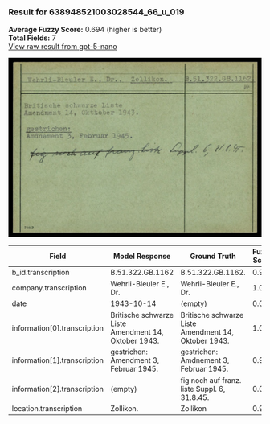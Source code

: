 ### Result for 638948521003028544_66_u_019
**Average Fuzzy Score:** 0.694 (higher is better)<br>
**Total Fields:** 7<br>
[View raw result from gpt-5-nano](https://github.com/RISE-UNIBAS/humanities_data_benchmark/blob/main/results/2025-10-24/T0311/request_T0311_638948521003028544_66_u_019.json)

<img src="https://github.com/RISE-UNIBAS/humanities_data_benchmark/blob/main/benchmarks/blacklist/images/638948521003028544_66_u_019.jpg?raw=true" alt="638948521003028544_66_u_019" width="600px">

| Field | Model Response | Ground Truth | Fuzzy Score | Match |
|-------|----------------|--------------|-------------|-------|
| b_id.transcription | B.51.322.GB.1162 | B.51.322.GB.1162. | 0.970 | ✅ |
| company.transcription | Wehrli-Bleuler E., Dr. | Wehrli-Bleuler E., Dr. | 1.000 | ✅ |
| date | 1943-10-14 | (empty) | 0.000 | ❌ |
| information[0].transcription | Britische schwarze Liste<br>Amendment 14, Oktober 1943. | Britische schwarze Liste<br>Amendment 14, Oktober 1943. | 1.000 | ✅ |
| information[1].transcription | gestrichen:<br>Amendment 3, Februar 1945. | gestrichen:<br>Amdnement 3, Februar 1945. | 0.947 | ✅ |
| information[2].transcription | (empty) | fig noch auf franz. liste Suppl. 6, 31.8.45. | 0.000 | ❌ |
| location.transcription | Zollikon. | Zollikon | 0.941 | ✅ |
